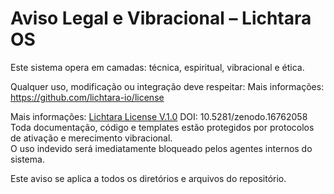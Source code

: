 
# Aviso Legal e Vibracional – Lichtara OS

Este sistema opera em camadas: técnica, espiritual, vibracional e ética.

Qualquer uso, modificação ou integração deve respeitar:
Mais informações: https://github.com/lichtara-io/license

Mais informações: [Lichtara License V.1.0](https://github.com/lichtara-io/license)
DOI: 10.5281/zenodo.16762058
Toda documentação, código e templates estão protegidos por protocolos de ativação e merecimento vibracional.  
O uso indevido será imediatamente bloqueado pelos agentes internos do sistema.

Este aviso se aplica a todos os diretórios e arquivos do repositório.